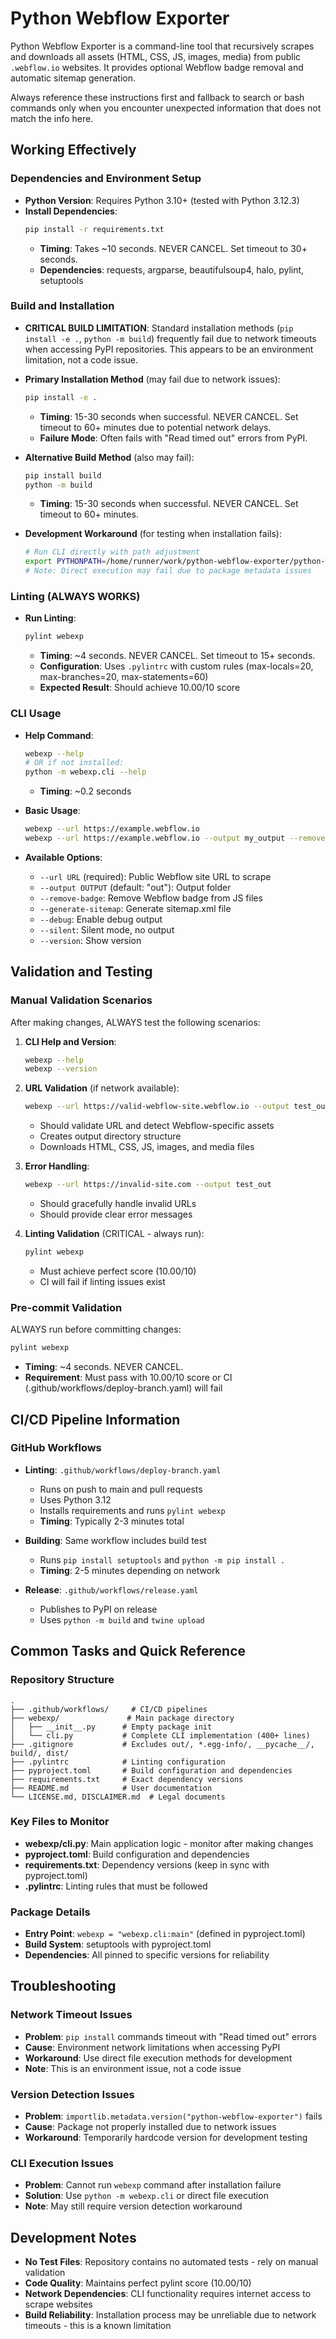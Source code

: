 # Python Webflow Exporter

Python Webflow Exporter is a command-line tool that recursively scrapes and downloads all assets (HTML, CSS, JS, images, media) from public `.webflow.io` websites. It provides optional Webflow badge removal and automatic sitemap generation.

Always reference these instructions first and fallback to search or bash commands only when you encounter unexpected information that does not match the info here.

## Working Effectively

### Dependencies and Environment Setup
- **Python Version**: Requires Python 3.10+ (tested with Python 3.12.3)
- **Install Dependencies**: 
  ```bash
  pip install -r requirements.txt
  ```
  - **Timing**: Takes ~10 seconds. NEVER CANCEL. Set timeout to 30+ seconds.
  - **Dependencies**: requests, argparse, beautifulsoup4, halo, pylint, setuptools

### Build and Installation
- **CRITICAL BUILD LIMITATION**: Standard installation methods (`pip install -e .`, `python -m build`) frequently fail due to network timeouts when accessing PyPI repositories. This appears to be an environment limitation, not a code issue.

- **Primary Installation Method** (may fail due to network issues):
  ```bash
  pip install -e .
  ```
  - **Timing**: 15-30 seconds when successful. NEVER CANCEL. Set timeout to 60+ minutes due to potential network delays.
  - **Failure Mode**: Often fails with "Read timed out" errors from PyPI.

- **Alternative Build Method** (also may fail):
  ```bash
  pip install build
  python -m build
  ```
  - **Timing**: 15-30 seconds when successful. NEVER CANCEL. Set timeout to 60+ minutes.

- **Development Workaround** (for testing when installation fails):
  ```bash
  # Run CLI directly with path adjustment
  export PYTHONPATH=/home/runner/work/python-webflow-exporter/python-webflow-exporter:$PYTHONPATH
  # Note: Direct execution may fail due to package metadata issues
  ```

### Linting (ALWAYS WORKS)
- **Run Linting**:
  ```bash
  pylint webexp
  ```
  - **Timing**: ~4 seconds. NEVER CANCEL. Set timeout to 15+ seconds.
  - **Configuration**: Uses `.pylintrc` with custom rules (max-locals=20, max-branches=20, max-statements=60)
  - **Expected Result**: Should achieve 10.00/10 score

### CLI Usage
- **Help Command**:
  ```bash
  webexp --help
  # OR if not installed:
  python -m webexp.cli --help
  ```
  - **Timing**: ~0.2 seconds

- **Basic Usage**:
  ```bash
  webexp --url https://example.webflow.io
  webexp --url https://example.webflow.io --output my_output --remove-badge --generate-sitemap
  ```

- **Available Options**:
  - `--url URL` (required): Public Webflow site URL to scrape
  - `--output OUTPUT` (default: "out"): Output folder
  - `--remove-badge`: Remove Webflow badge from JS files
  - `--generate-sitemap`: Generate sitemap.xml file
  - `--debug`: Enable debug output
  - `--silent`: Silent mode, no output
  - `--version`: Show version

## Validation and Testing

### Manual Validation Scenarios
After making changes, ALWAYS test the following scenarios:

1. **CLI Help and Version**:
   ```bash
   webexp --help
   webexp --version
   ```

2. **URL Validation** (if network available):
   ```bash
   webexp --url https://valid-webflow-site.webflow.io --output test_out --debug
   ```
   - Should validate URL and detect Webflow-specific assets
   - Creates output directory structure
   - Downloads HTML, CSS, JS, images, and media files

3. **Error Handling**:
   ```bash
   webexp --url https://invalid-site.com --output test_out
   ```
   - Should gracefully handle invalid URLs
   - Should provide clear error messages

4. **Linting Validation** (CRITICAL - always run):
   ```bash
   pylint webexp
   ```
   - Must achieve perfect score (10.00/10)
   - CI will fail if linting issues exist

### Pre-commit Validation
ALWAYS run before committing changes:
```bash
pylint webexp
```
- **Timing**: ~4 seconds. NEVER CANCEL.
- **Requirement**: Must pass with 10.00/10 score or CI (.github/workflows/deploy-branch.yaml) will fail

## CI/CD Pipeline Information

### GitHub Workflows
- **Linting**: `.github/workflows/deploy-branch.yaml`
  - Runs on push to main and pull requests
  - Uses Python 3.12
  - Installs requirements and runs `pylint webexp`
  - **Timing**: Typically 2-3 minutes total

- **Building**: Same workflow includes build test
  - Runs `pip install setuptools` and `python -m pip install .`
  - **Timing**: 2-5 minutes depending on network

- **Release**: `.github/workflows/release.yaml`
  - Publishes to PyPI on release
  - Uses `python -m build` and `twine upload`

## Common Tasks and Quick Reference

### Repository Structure
```
.
├── .github/workflows/     # CI/CD pipelines
├── webexp/               # Main package directory
│   ├── __init__.py      # Empty package init
│   └── cli.py           # Complete CLI implementation (400+ lines)
├── .gitignore           # Excludes out/, *.egg-info/, __pycache__/, build/, dist/
├── .pylintrc            # Linting configuration
├── pyproject.toml       # Build configuration and dependencies
├── requirements.txt     # Exact dependency versions
├── README.md            # User documentation
└── LICENSE.md, DISCLAIMER.md  # Legal documents
```

### Key Files to Monitor
- **webexp/cli.py**: Main application logic - monitor after making changes
- **pyproject.toml**: Build configuration and dependencies
- **requirements.txt**: Dependency versions (keep in sync with pyproject.toml)
- **.pylintrc**: Linting rules that must be followed

### Package Details
- **Entry Point**: `webexp = "webexp.cli:main"` (defined in pyproject.toml)
- **Build System**: setuptools with pyproject.toml
- **Dependencies**: All pinned to specific versions for reliability

## Troubleshooting

### Network Timeout Issues
- **Problem**: `pip install` commands timeout with "Read timed out" errors
- **Cause**: Environment network limitations when accessing PyPI
- **Workaround**: Use direct file execution methods for development
- **Note**: This is an environment issue, not a code issue

### Version Detection Issues
- **Problem**: `importlib.metadata.version("python-webflow-exporter")` fails
- **Cause**: Package not properly installed due to network issues
- **Workaround**: Temporarily hardcode version for development testing

### CLI Execution Issues
- **Problem**: Cannot run `webexp` command after installation failure
- **Solution**: Use `python -m webexp.cli` or direct file execution
- **Note**: May still require version detection workaround

## Development Notes

- **No Test Files**: Repository contains no automated tests - rely on manual validation
- **Code Quality**: Maintains perfect pylint score (10.00/10)
- **Network Dependencies**: CLI functionality requires internet access to scrape websites
- **Build Reliability**: Installation process may be unreliable due to network timeouts - this is a known limitation